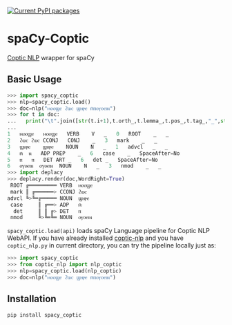 [![Current PyPI packages](https://badge.fury.io/py/spacy-coptic.svg)](https://pypi.org/project/spacy-coptic/)

# spaCy-Coptic

[Coptic NLP](https://corpling.uis.georgetown.edu/coptic-nlp/) wrapper for spaCy

## Basic Usage

```py
>>> import spacy_coptic
>>> nlp=spacy_coptic.load()
>>> doc=nlp("ⲙⲟⲟϣⲉ ϩⲱⲥ ϣⲏⲣⲉ ⲙ̄ⲡⲟⲩⲟⲉⲓⲛ")
>>> for t in doc:
...   print("\t".join([str(t.i+1),t.orth_,t.lemma_,t.pos_,t.tag_,"_",str(0 if t.head==t else t.head.i+1),t.dep_,"_","_" if t.whitespace_ else "SpaceAfter=No"]))
...
1	ⲙⲟⲟϣⲉ	ⲙⲟⲟϣⲉ	VERB	V	_	0	ROOT	_	_
2	ϩⲱⲥ	ϩⲱⲥ	CCONJ	CONJ	_	3	mark	_	_
3	ϣⲏⲣⲉ	ϣⲏⲣⲉ	NOUN	N	_	1	advcl	_	_
4	ⲙ̄	ⲛ	ADP	PREP	_	6	case	_	SpaceAfter=No
5	ⲡ	ⲡ	DET	ART	_	6	det	_	SpaceAfter=No
6	ⲟⲩⲟⲉⲓⲛ	ⲟⲩⲟⲉⲓⲛ	NOUN	N	_	3	nmod	_	_
>>> import deplacy
>>> deplacy.render(doc,WordRight=True)
 ROOT ╔═════════ VERB  ⲙⲟⲟϣⲉ
 mark ║ ╔══════> CCONJ ϩⲱⲥ
advcl ╚>╚═╔═════ NOUN  ϣⲏⲣⲉ
 case     ║ ╔══> ADP   ⲙ̄
  det     ║ ║ ╔> DET   ⲡ
 nmod     ╚>╚═╚═ NOUN  ⲟⲩⲟⲉⲓⲛ
```

`spacy_coptic.load(api)` loads spaCy Language pipeline for Coptic NLP WebAPI. If you have already installed [coptic-nlp](https://github.com/CopticScriptorium/coptic-nlp) and you have `coptic_nlp.py` in current directory, you can try the pipeline locally just as:

```py
>>> import spacy_coptic
>>> from coptic_nlp import nlp_coptic
>>> nlp=spacy_coptic.load(nlp_coptic)
>>> doc=nlp("ⲙⲟⲟϣⲉ ϩⲱⲥ ϣⲏⲣⲉ ⲙ̄ⲡⲟⲩⲟⲉⲓⲛ")
```

## Installation

```sh
pip install spacy_coptic
```

